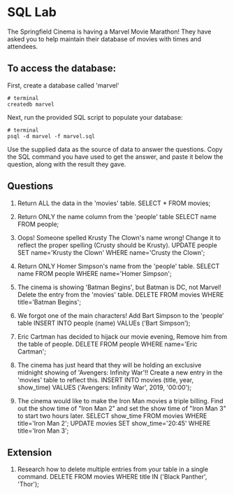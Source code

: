 # SQL Lab

The Springfield Cinema is having a Marvel Movie Marathon! They have asked you to help maintain their database of movies with times and attendees.

## To access the database:

First, create a database called 'marvel'

```
# terminal
createdb marvel
```

Next, run the provided SQL script to populate your database:

```
# terminal
psql -d marvel -f marvel.sql
```

Use the supplied data as the source of data to answer the questions. Copy the SQL command you have used to get the answer, and paste it below the question, along with the result they gave.

## Questions

1.  Return ALL the data in the 'movies' table.
    SELECT * FROM movies;

2.  Return ONLY the name column from the 'people' table
    SELECT name FROM people;

3.  Oops! Someone spelled Krusty The Clown's name wrong! Change it to reflect the proper spelling (Crusty should be Krusty).
    UPDATE people SET name='Krusty the Clown' WHERE name='Crusty the Clown';

4.  Return ONLY Homer Simpson's name from the 'people' table.
    SELECT name FROM people WHERE name='Homer Simpson';

5.  The cinema is showing 'Batman Begins', but Batman is DC, not Marvel! Delete the entry from the 'movies' table.
    DELETE FROM movies WHERE title='Batman Begins';

6.  We forgot one of the main characters! Add Bart Simpson to the 'people' table
    INSERT INTO people (name) VALUEs ('Bart Simpson');

7.  Eric Cartman has decided to hijack our movie evening, Remove him from the table of people.
    DELETE FROM people WHERE name='Eric Cartman';

8.  The cinema has just heard that they will be holding an exclusive midnight showing of 'Avengers: Infinity War'!! Create a new entry in the 'movies' table to reflect this.
    INSERT INTO movies (title, year, show_time) VALUES ('Avengers: Infinity War', 2019, '00:00');

9.  The cinema would like to make the Iron Man movies a triple billing. Find out the show time of "Iron Man 2" and set the show time of "Iron Man 3" to start two hours later.
    SELECT show_time FROM movies WHERE title='Iron Man 2';
    UPDATE movies SET show_time='20:45' WHERE title='Iron Man 3';


## Extension

1.  Research how to delete multiple entries from your table in a single command.
    DELETE FROM movies WHERE title IN ('Black Panther', 'Thor');

